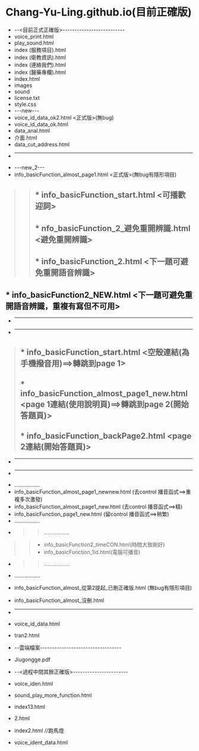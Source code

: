 # Chang-Yu-Ling.github.io(目前正確版)
* --<目前正式正確版>--------------------------
* voice_print.html
* play_sound.html
* index (服務項目).html
* index (衛教資訊).html
* index (連絡我們).html
* index (醫藥專欄).html
* index.html
* images
* sound
* license.txt
* style.css
* ---new---
* voice_id_data_ok2.html   <正式版>(無bug)
* voice_id_data_ok.html         
* data_anal.html
* 介面.html
* data_cut_address.html
* ----------
* ---new_2---
* info_basicFunction_almost_page1.html   <正式版>(無bug有隱形項目)
>> ## * info_basicFunction_start.html   <可播歡迎詞>
>> ## * nfo_basicFunction_2_避免重開辨識.html  <避免重開辨識>
>> ## * info_basicFunction_2.html <下一題可避免重開語音辨識>
## * info_basicFunction2_NEW.html <下一題可避免重開語音辨識，重複有寫但不可用>
* ----------
* ----------
> ## * info_basicFunction_start.html  <空殼連結(為手機撥音用)==>轉跳到page 1>
> ## * info_basicFunction_almost_page1_new.html  <page 1連結(使用說明頁)==>轉跳到page 2(開始答題頁)>
> ## * info_basicFunction_backPage2.html  <page 2連結(開始答題頁)>
* ----------
* ----------
* .................
* info_basicFunction_almost_page1_newnew.html (去control 播音函式==>重複多次激發)
* info_basicFunction_almost_page1_new.html    (去control 播音函式==>精)
* info_basicFunction_page1_new.html           (留control 播音函式==>稍繁)
* .................
* >>.................
>> * info_basicFunction2_timeCON.html(時間大致剛好)
>> * info_basicFunction_1id.html(電腦可播音)
* >>.................
* .................
* info_basicFunction_almost_從第2提起_已刪正確版.html  (無bug有隱形項目)       
* info_basicFunction_almost_沒刪.html
* ----------
* voice_id_data.html
* tran2.html

* --雲端檔案----------------------------------
* Jiugongge.pdf
* --<過程中間其餘正確版>-----------------------
* voice_iden.html
* sound_play_more_function.html
* index13.html
* 2.html
* index2.html  //跑馬燈
* voice_ident_data.html
